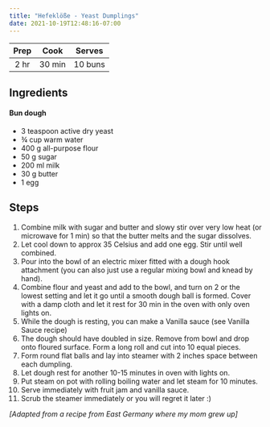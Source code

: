 ```yaml
---
title: "Hefeklöße - Yeast Dumplings"
date: 2021-10-19T12:48:16-07:00
---
```


| Prep   | Cook | Serves |
| :----: | :----: | :----: |
| 2 hr | 30 min | 10 buns |

## Ingredients

#### Bun dough

- 3 teaspoon active dry yeast
- ¾ cup warm water
- 400 g all-purpose flour
- 50 g sugar
- 200 ml milk
- 30 g butter
- 1 egg
  
## Steps
1. Combine milk with sugar and butter and slowy stir over very low heat (or microwave for 1 min) so that the butter melts and the sugar dissolves.
2. Let cool down to approx 35 Celsius and add one egg. Stir until well combined.
3. Pour into the bowl of an electric mixer fitted with a dough hook attachment (you can also just use a regular mixing bowl and knead by hand).
4. Combine flour and yeast and add to the bowl, and turn on 2 or the lowest setting and let it go until a smooth dough ball is formed. Cover with a damp cloth and let it rest for 30 min in the oven with only oven lights on.
5. While the dough is resting, you can make a Vanilla sauce (see Vanilla Sauce recipe) 
6. The dough should have doubled in size. Remove from bowl and drop onto floured surface. Form a long roll and cut into 10 equal pieces.
7. Form round flat balls and lay into steamer with 2 inches space between each dumpling.
8. Let dough rest for another 10-15 minutes in oven with lights on.
9. Put steam on pot with rolling boiling water and let steam for 10 minutes.
10. Serve immediately with fruit jam and vanilla sauce.
11. Scrub the steamer immediately or you will regret it later :)

_[Adapted from a recipe from East Germany where my mom grew up]_
